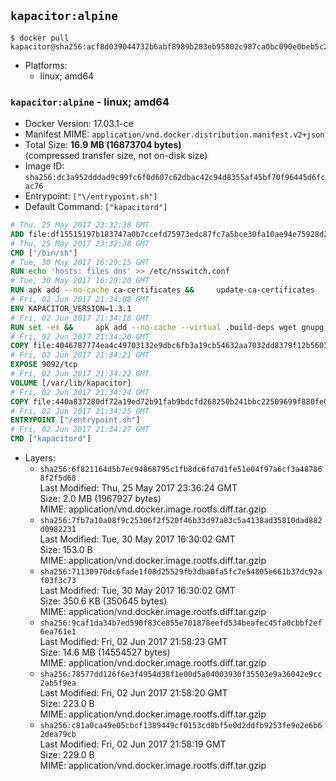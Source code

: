 ## `kapacitor:alpine`

```console
$ docker pull kapacitor@sha256:acf8d039044732b6abf8989b283eb95802c987ca0bc090e0beb5c2457cdbdfe1
```

-	Platforms:
	-	linux; amd64

### `kapacitor:alpine` - linux; amd64

-	Docker Version: 17.03.1-ce
-	Manifest MIME: `application/vnd.docker.distribution.manifest.v2+json`
-	Total Size: **16.9 MB (16873704 bytes)**  
	(compressed transfer size, not on-disk size)
-	Image ID: `sha256:dc3a952dddad9c99fc6f0d607c62dbac42c94d8355af45bf70f96445d6fcac76`
-	Entrypoint: `["\/entrypoint.sh"]`
-	Default Command: `["kapacitord"]`

```dockerfile
# Thu, 25 May 2017 23:32:38 GMT
ADD file:df15515197b183747a0b7ccefd75973edc87fc7a5bce30fa10ae94e75928d25c in / 
# Thu, 25 May 2017 23:32:38 GMT
CMD ["/bin/sh"]
# Tue, 30 May 2017 16:29:15 GMT
RUN echo 'hosts: files dns' >> /etc/nsswitch.conf
# Tue, 30 May 2017 16:29:20 GMT
RUN apk add --no-cache ca-certificates &&     update-ca-certificates
# Fri, 02 Jun 2017 21:34:08 GMT
ENV KAPACITOR_VERSION=1.3.1
# Fri, 02 Jun 2017 21:34:18 GMT
RUN set -ex &&     apk add --no-cache --virtual .build-deps wget gnupg tar &&     for key in         05CE15085FC09D18E99EFB22684A14CF2582E0C5 ;     do         gpg --keyserver ha.pool.sks-keyservers.net --recv-keys "$key" ||         gpg --keyserver pgp.mit.edu --recv-keys "$key" ||         gpg --keyserver keyserver.pgp.com --recv-keys "$key" ;     done &&     wget -q https://dl.influxdata.com/kapacitor/releases/kapacitor-${KAPACITOR_VERSION}-static_linux_amd64.tar.gz.asc &&     wget -q https://dl.influxdata.com/kapacitor/releases/kapacitor-${KAPACITOR_VERSION}-static_linux_amd64.tar.gz &&     gpg --batch --verify kapacitor-${KAPACITOR_VERSION}-static_linux_amd64.tar.gz.asc kapacitor-${KAPACITOR_VERSION}-static_linux_amd64.tar.gz &&     mkdir -p /usr/src &&     tar -C /usr/src -xzf kapacitor-${KAPACITOR_VERSION}-static_linux_amd64.tar.gz &&     rm -f /usr/src/kapacitor-*/kapacitor.conf &&     chmod +x /usr/src/kapacitor-*/* &&     cp -a /usr/src/kapacitor-*/* /usr/bin/ &&     rm -rf *.tar.gz* /usr/src /root/.gnupg &&     apk del .build-deps
# Fri, 02 Jun 2017 21:34:20 GMT
COPY file:4046787774ea4c49703132e9dbc6fb3a19cb54632aa7032dd8379f12b56034d9 in /etc/kapacitor/kapacitor.conf 
# Fri, 02 Jun 2017 21:34:21 GMT
EXPOSE 9092/tcp
# Fri, 02 Jun 2017 21:34:22 GMT
VOLUME [/var/lib/kapacitor]
# Fri, 02 Jun 2017 21:34:24 GMT
COPY file:440a837280df72a19ed72b91fab9bdcfd268250b241bbc22509699f880fe0d17 in /entrypoint.sh 
# Fri, 02 Jun 2017 21:34:25 GMT
ENTRYPOINT ["/entrypoint.sh"]
# Fri, 02 Jun 2017 21:34:27 GMT
CMD ["kapacitord"]
```

-	Layers:
	-	`sha256:6f821164d5b7ec94868795c1fb8dc6fd7d1fe51e04f97a6cf3a487868f2f5d68`  
		Last Modified: Thu, 25 May 2017 23:36:24 GMT  
		Size: 2.0 MB (1967927 bytes)  
		MIME: application/vnd.docker.image.rootfs.diff.tar.gzip
	-	`sha256:7fb7a10a08f9c25306f2f520f46b33d97a83c5a4138ad35810dad882d0982231`  
		Last Modified: Tue, 30 May 2017 16:30:02 GMT  
		Size: 153.0 B  
		MIME: application/vnd.docker.image.rootfs.diff.tar.gzip
	-	`sha256:71130970dc6fade1f08d25529fb3dba0fa5fc7e54805e661b37dc92af03f3c73`  
		Last Modified: Tue, 30 May 2017 16:30:02 GMT  
		Size: 350.6 KB (350645 bytes)  
		MIME: application/vnd.docker.image.rootfs.diff.tar.gzip
	-	`sha256:9caf1da34b7ed590f83ce855e701878eefd534beafec45fa0cbbf2ef6ea761e1`  
		Last Modified: Fri, 02 Jun 2017 21:58:23 GMT  
		Size: 14.6 MB (14554527 bytes)  
		MIME: application/vnd.docker.image.rootfs.diff.tar.gzip
	-	`sha256:78577dd126f6e3f4954d38f1e00d5a04003930f35503e9a36042e9cc2ab5f9ea`  
		Last Modified: Fri, 02 Jun 2017 21:58:20 GMT  
		Size: 223.0 B  
		MIME: application/vnd.docker.image.rootfs.diff.tar.gzip
	-	`sha256:c81a0ca49e05cbcf1389449cf0153cd8bf5e0d2ddfb9253fe9e2e6b62dea79cb`  
		Last Modified: Fri, 02 Jun 2017 21:58:19 GMT  
		Size: 229.0 B  
		MIME: application/vnd.docker.image.rootfs.diff.tar.gzip
